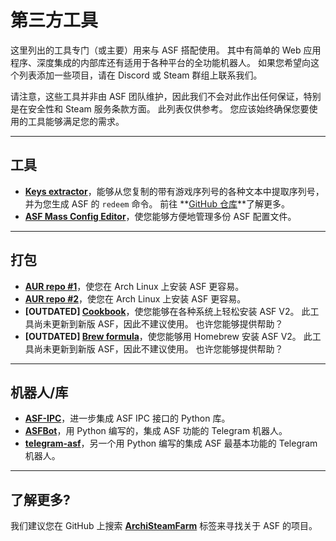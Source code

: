 # 第三方工具

这里列出的工具专门（或主要）用来与 ASF 搭配使用。 其中有简单的 Web 应用程序、深度集成的内部库还有适用于各种平台的全功能机器人。 如果您希望向这个列表添加一些项目，请在 Discord 或 Steam 群组上联系我们。

请注意，这些工具并非由 ASF 团队维护，因此我们不会对此作出任何保证，特别是在安全性和 Steam 服务条款方面。 此列表仅供参考。 您应该始终确保您要使用的工具能够满足您的需求。

* * *

## 工具

- **[Keys extractor](https://ske.cloudswift.me)**，能够从您复制的带有游戏序列号的各种文本中提取序列号，并为您生成 ASF 的 `redeem` 命令。 前往 **[GitHub 仓库](https://github.com/Cloud-Swift/SKE)**了解更多。
- **[ASF Mass Config Editor](https://github.com/genesix-eu/asf_mass_config_editor)**，使您能够方便地管理多份 ASF 配置文件。

* * *

## 打包

- **[AUR repo #1](https://aur.archlinux.org/packages/asf)**，使您在 Arch Linux 上安装 ASF 更容易。
- **[AUR repo #2](https://aur.archlinux.org/packages/archisteamfarm-bin)**，使您在 Arch Linux 上安装 ASF 更容易。
- **[OUTDATED] [Cookbook](https://supermarket.chef.io/cookbooks/asf)**，使您能够在各种系统上轻松安装 ASF V2。 此工具尚未更新到新版 ASF，因此不建议使用。 也许您能够提供帮助？
- **[OUTDATED] [Brew formula](http://brewformulas.org/ArchiSteamFarm)**，使您能够用 Homebrew 安装 ASF V2。 此工具尚未更新到新版 ASF，因此不建议使用。 也许您能够提供帮助？

* * *

## 机器人/库

- **[ASF-IPC](https://github.com/deluxghost/ASF_IPC)**，进一步集成 ASF IPC 接口的 Python 库。
- **[ASFBot](https://github.com/dmcallejo/ASFBot)**，用 Python 编写的，集成 ASF 功能的 Telegram 机器人。
- **[telegram-asf](https://github.com/deluxghost/telegram-asf)**，另一个用 Python 编写的集成 ASF 最基本功能的 Telegram 机器人。

* * *

## 了解更多?

我们建议您在 GitHub 上搜索 **[ArchiSteamFarm](https://github.com/topics/archisteamfarm)** 标签来寻找关于 ASF 的项目。